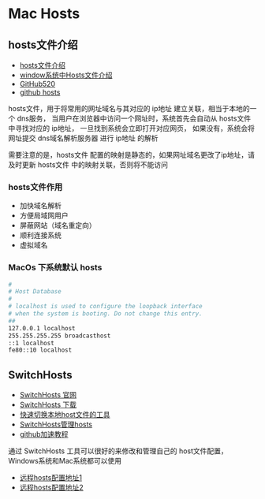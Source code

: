 # Mac Hosts

## hosts文件介绍

- [hosts文件介绍](https://baike.baidu.com/item/hosts/10474546)
- [window系统中Hosts文件介绍](https://blog.csdn.net/fuhanghang/article/details/125293347)
- [GitHub520](https://github.com/521xueweihan/GitHub520)
- [github hosts](https://gitee.com/373503406/hosts)

hosts文件，用于将常用的网址域名与其对应的 ip地址 建立关联，相当于本地的一个 dns服务，
当用户在浏览器中访问一个网址时，系统首先会自动从 hosts文件 中寻找对应的 ip地址，
一旦找到系统会立即打开对应网页，
如果没有，系统会将网址提交 dns域名解析服务器 进行 ip地址 的解析

需要注意的是，hosts文件 配置的映射是静态的，如果网址域名更改了ip地址，请及时更新 hosts文件 中的映射关联，否则将不能访问

### hosts文件作用

- 加快域名解析
- 方便局域网用户
- 屏蔽网站（域名重定向）
- 顺利连接系统
- 虚拟域名

### MacOs 下系统默认 hosts

``` bash
#
# Host Database
#
# localhost is used to configure the loopback interface
# when the system is booting. Do not change this entry.
##
127.0.0.1 localhost
255.255.255.255 broadcasthost
::1 localhost 
fe80::10 localhost
```

## SwitchHosts

- [SwitchHosts 官网](https://swh.app)
- [SwitchHosts 下载](https://github.com/oldj/SwitchHosts/tags)
- [快速切换本地host文件的工具](https://blog.csdn.net/weixin_56727438/article/details/125718383)
- [SwitchHosts管理hosts](https://mp.weixin.qq.com/s/A37XnD3HdcGSWUflj6JujQ)
- [github加速教程](https://jishuin.proginn.com/p/763bfbd7d158)

通过 SwitchHosts 工具可以很好的来修改和管理自己的 host文件配置，Windows系统和Mac系统都可以使用

- [远程hosts配置地址1](https://gitee.com/ineo6/hosts/raw/master/hosts)
- [远程hosts配置地址2](https://raw.hellogithub.com/hosts)
